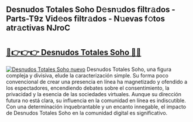 ## Desnudos Totales Soho D𝚎sn𝚞dos filtr𝚊dos - Parts-T9z Vid𝚎os filtr𝚊dos - N𝚞evas f𝚘tos atr𝚊ctivas NJroC

# <h2><a href="http://mb9kdd.tromn.icu/?c=Desnudos+Totales+Soho">🔗👉👉👉 Desnudos Totales Soho 🔗🔗</a></h2>

[![Desnudos Totales Soho nuevo](https://i.imgur.com/pEAQMta.gif)](http://mb9kdd.tromn.icu/?c=Desnudos+Totales+Soho)
Desnudos Totales Soho, una figura compleja y divisiva, elude la caracterización simple. Su forma poco convencional de crear una presencia en línea ha magnetizado y ofendido a los espectadores, encendiendo debates sobre el consentimiento, la privacidad y la esencia de las sociedades virtuales. Aunque su dirección futura no está clara, su influencia en la comunidad en línea es indiscutible. Con una determinación inquebrantable y un encanto innegable, el impacto de Desnudos Totales Soho en la comunidad digital es significativo.
